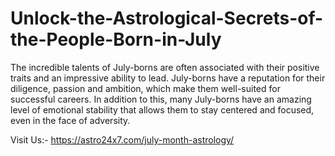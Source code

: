 # Unlock-the-Astrological-Secrets-of-the-People-Born-in-July
The incredible talents of July-borns are often associated with their positive traits and an impressive ability to lead. July-borns have a reputation for their diligence, passion and ambition, which make them well-suited for successful careers. In addition to this, many July-borns have an amazing level of emotional stability that allows them to stay centered and focused, even in the face of adversity.

Visit Us:- https://astro24x7.com/july-month-astrology/
